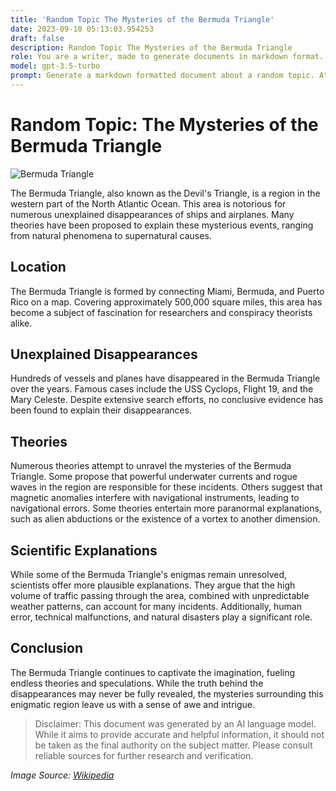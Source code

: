 ```yaml
---
title: 'Random Topic The Mysteries of the Bermuda Triangle'
date: 2023-09-10 05:13:03.954253
draft: false
description: Random Topic The Mysteries of the Bermuda Triangle
role: You are a writer, made to generate documents in markdown format. It is very important that all of the documents you generate are in valid markdown format.
model: gpt-3.5-turbo
prompt: Generate a markdown formatted document about a random topic. At the bottom, include a disclaimer explaining that the document was generated by you. The first line of the document should be the title. Make sure that the entire document is in proper markdown format, using a mix of various tags to make the document visually appealing.
---
```


# Random Topic: The Mysteries of the Bermuda Triangle

![Bermuda Triangle](https://upload.wikimedia.org/wikipedia/commons/thumb/d/d4/Bermuda_Triangle_borders.svg/1200px-Bermuda_Triangle_borders.svg.png)

The Bermuda Triangle, also known as the Devil's Triangle, is a region in the western part of the North Atlantic Ocean. This area is notorious for numerous unexplained disappearances of ships and airplanes. Many theories have been proposed to explain these mysterious events, ranging from natural phenomena to supernatural causes.

## Location

The Bermuda Triangle is formed by connecting Miami, Bermuda, and Puerto Rico on a map. Covering approximately 500,000 square miles, this area has become a subject of fascination for researchers and conspiracy theorists alike.

## Unexplained Disappearances

Hundreds of vessels and planes have disappeared in the Bermuda Triangle over the years. Famous cases include the USS Cyclops, Flight 19, and the Mary Celeste. Despite extensive search efforts, no conclusive evidence has been found to explain their disappearances.

## Theories

Numerous theories attempt to unravel the mysteries of the Bermuda Triangle. Some propose that powerful underwater currents and rogue waves in the region are responsible for these incidents. Others suggest that magnetic anomalies interfere with navigational instruments, leading to navigational errors. Some theories entertain more paranormal explanations, such as alien abductions or the existence of a vortex to another dimension.

## Scientific Explanations

While some of the Bermuda Triangle's enigmas remain unresolved, scientists offer more plausible explanations. They argue that the high volume of traffic passing through the area, combined with unpredictable weather patterns, can account for many incidents. Additionally, human error, technical malfunctions, and natural disasters play a significant role.

## Conclusion

The Bermuda Triangle continues to captivate the imagination, fueling endless theories and speculations. While the truth behind the disappearances may never be fully revealed, the mysteries surrounding this enigmatic region leave us with a sense of awe and intrigue.

> Disclaimer: This document was generated by an AI language model. While it aims to provide accurate and helpful information, it should not be taken as the final authority on the subject matter. Please consult reliable sources for further research and verification.

*Image Source: [Wikipedia](https://en.wikipedia.org/wiki/File:Bermuda_Triangle_borders.svg)*